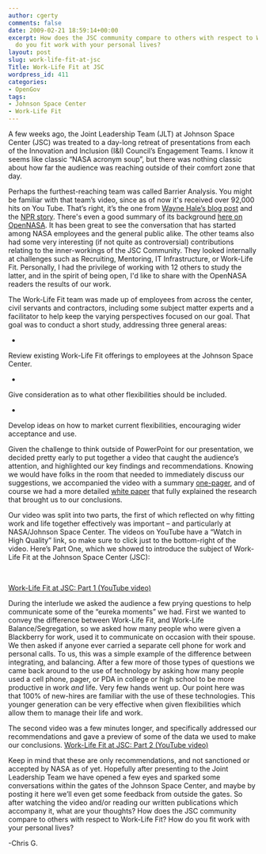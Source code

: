 ```yaml
---
author: cgerty
comments: false
date: 2009-02-21 18:59:14+00:00
excerpt: How does the JSC community compare to others with respect to Work-Life Fit?  How
  do you fit work with your personal lives?
layout: post
slug: work-life-fit-at-jsc
Title: Work-Life Fit at JSC
wordpress_id: 411
categories:
- OpenGov
tags:
- Johnson Space Center
- Work-Life Fit
---
```


A few weeks ago, the Joint Leadership Team (JLT) at Johnson Space Center (JSC) was treated to a day-long retreat of presentations from each of the Innovation and Inclusion (I&I) Council’s Engagement Teams. I know it seems like classic “NASA acronym soup”, but there was nothing classic about how far the audience was reaching outside of their comfort zone that day.



Perhaps the furthest-reaching team was called Barrier Analysis. You might be familiar with that team’s video, since as of now it's received over 92,000 hits on You Tube. That’s right, it’s the one from [Wayne Hale’s blog post](http://wiki.nasa.gov/cm/blog/waynehalesblog.blog/posts/post_1233287218005.html) and the [NPR story](http://www.npr.org/templates/story/story.php?storyId=100346538).  There's even a good summary of its background [here on OpenNASA](http://www.opennasa.com/2009/01/28/barriers-to-innovation-and-inclusion/).  It has been great to see the conversation that has started among NASA employees and the general public alike. The other teams also had some very interesting (if not quite as controversial) contributions relating to the inner-workings of the JSC Community. They looked internally at challenges such as Recruiting, Mentoring, IT Infrastructure, or Work-Life Fit. Personally, I had the privilege of working with 12 others to study the latter, and in the spirit of being open, I'd like to share with the OpenNASA readers the results of our work.


The Work-Life Fit team was made up of employees from across the center, civil servants and contractors, including some subject matter experts and a facilitator to help keep the varying perspectives focused on our goal. That goal was to conduct a short study, addressing three general areas:






	
  * 


Review existing Work-Life Fit offerings to employees at the Johnson Space Center.


	
  * 


Give consideration as to what other flexibilities should be included.


	
  * 


Develop ideas on how to market current flexibilities, encouraging wider acceptance and use.





Given the challenge to think outside of PowerPoint for our presentation, we decided pretty early to put together a video that caught the audience’s attention, and highlighted our key findings and recommendations. Knowing we would have folks in the room that needed to immediately discuss our suggestions, we accompanied the video with a summary [one-pager](http://10.128.27.6/wp-content/uploads/2009/02/work-life-fit-one-pager-final.doc), and of course we had a more detailed [white paper](http://10.128.27.6/wp-content/uploads/2009/02/work-life-fit-white-paper-final.doc) that fully explained the research that brought us to our conclusions.




Our video was split into two parts, the first of which reflected on why fitting work and life together effectively was important – and particularly at NASA/Johnson Space Center. The videos on YouTube have a “Watch in High Quality” link, so make sure to click just to the bottom-right of the video. Here’s Part One, which we showed to introduce the subject of Work-Life Fit at the Johnson Space Center (JSC):




 







[Work-Life Fit at JSC: Part 1 (YouTube video)](http://www.youtube.com/watch?v=mHyRA8Tx24I#)




During the interlude we asked the audience a few prying questions to help communicate some of the “eureka moments” we had. First we wanted to convey the difference between Work-Life Fit, and Work-Life Balance/Segregation, so we asked how many people who were given a Blackberry for work, used it to communicate on occasion with their spouse. We then asked if anyone ever carried a separate cell phone for work and personal calls. To us, this was a simple example of the difference between integrating, and balancing. After a few more of those types of questions we came back around to the use of technology by asking how many people used a cell phone, pager, or PDA in college or high school to be more productive in work _and_ life. Very few hands went up. Our point here was that 100% of new-hires are familiar with the use of these technologies. This younger generation can be very effective when given flexibilities which allow them to manage their life and work.





The second video was a few minutes longer, and specifically addressed our recommendations and gave a preview of some of the data we used to make our conclusions.
[Work-Life Fit at JSC: Part 2 (YouTube video)](http://www.youtube.com/watch?v=s0_z8z_smTI&feature=related#)


Keep in mind that these are only recommendations, and not sanctioned or accepted by NASA as of yet. Hopefully after presenting to the Joint Leadership Team we have opened a few eyes and sparked some conversations within the gates of the Johnson Space Center, and maybe by posting it here we’ll even get some feedback from outside the gates. So after watching the video and/or reading our written publications which accompany it, what are your thoughts? How does the JSC community compare to others with respect to Work-Life Fit? How do you fit work with your personal lives?



-Chris G.
